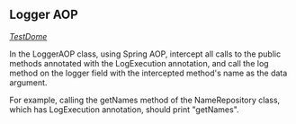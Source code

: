 
## Logger AOP
_[TestDome](https://www.testdome.com/questions/java-spring/logger-aop/65577)_

In the LoggerAOP class, using Spring AOP, intercept all calls to the public methods annotated with the LogExecution annotation, and call the log method on the logger field with the intercepted method's name as the data argument.

For example, calling the getNames method of the NameRepository class, which has LogExecution annotation, should print "getNames".

